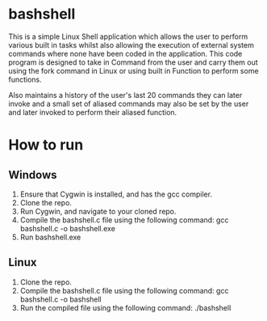 # bashshell

This is a simple Linux Shell application which allows the user to perform various built in tasks whilst also allowing the execution of external system commands where none have been coded in the application.
This code program is designed to take in Command from the user and carry them out using the fork command in Linux or using built in Function to perform some functions.

Also maintains a history of the user's last 20 commands they can later invoke and a small set of aliased commands may also be set by the user and later invoked to perform their aliased function.

# How to run
## Windows
1. Ensure that Cygwin is installed, and has the gcc compiler.
2. Clone the repo.
3. Run Cygwin, and navigate to your cloned repo.
4. Compile the bashshell.c file using the following command: gcc bashshell.c -o bashshell.exe
5. Run bashshell.exe

## Linux
1. Clone the repo.
2. Compile the bashshell.c file using the following command: gcc bashshell.c -o bashshell
3. Run the compiled file using the following command: ./bashshell
